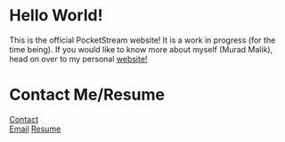 # Hello World!
This is the official PocketStream website! It is a work in progress (for the time being). If you would like to know more about myself (Murad Malik), head on over to my personal [website!](https://muradhamalik.github.io/Murad-s-Page/)

# Contact Me/Resume
[Contact](https://www.vcard.link/card/DfHu)   
[Email](mailto:muradmalik223@gmail.com)
[Resume](https://github.com/MuradhaMalik/pocketstream/blob/daae1d2695faf06fefeeda2669345fe3a9a3e44b/Files/Murad's%20Resume.pdf)   
